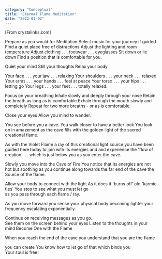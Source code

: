 ```yaml
---
category: "Conceptual" 
title: "Eternal Flame Meditation"
date: "2022-01-02"
---
```


[From crystalinks.com]

Prepare as you would for Meditation 
Select music for your journey if guided. 
Find a quiet place free of distractions 
Adjust the lighting and room temperature 
Adjust clothing . . . footwear . . . eyeglasses 
Sit down or lie down 
Find a position that is comfortable for you. 


Quiet your mind 
Still your thoughts 
Relax your body 

Your face . . . your jaw . . . relaxing 
Your shoulders . . . your neck . . . relaxed 
Your arms . . . your hands . . . feel at peace 
Your torso . . . your hips . . . letting go 
Your legs . . . your feet . . . totally relaxed. 

Focus on your breathing 
Inhale slowly and deeply through your nose 
Retain the breath as long as is comfortable 
Exhale through the mouth slowly and completely 
Repeat for two more breaths - or as is comfortable. 

Close your eyes 
Allow you mind to wander. 

You see before you a cave. 
You walk closer to have a better look 
You look on in amazement as the cave fills with the 
golden light of the sacred creational flame. 

As with the Violet Flame 
a ray of this creational light source 
you have been guided here today 
to join with its energies and 
and experience the 'flow of creation'. . . 
which is just below you as you enter the cave. 

Slowly you move into the Cave of Fire 
You notice that its energies are not hot 
but soothing as you continue along 
towards the far end of the cave 
the Source of the flame. 

Allow your body to connect with the light 
As it does it 'burns off' old 'karmic ties' 
You stop to see what you must let go  
as you pass through each flame / ray.

As you move forward you sense 
your physical body becoming lighter 
your frequency escalating exponentially. 

Continue on receiving messages as you go.  
See them on the screen behind your eyes 
Listen to the thoughts in your mind 
Become One with the Flame 

When you reach the end of the cave 
you understand that you are the flame 

you can create 
You know how to let go of that which binds you  
Your soul is free! 